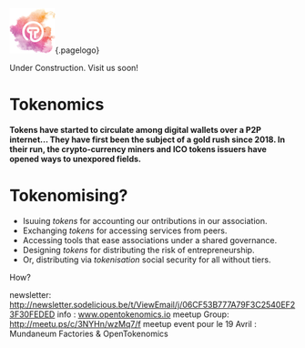 ![Logoot](/uploads/logoot.png "Logoot"){.pagelogo}
<!-- TITLE: OpenTokenomics -->
<!-- SUBTITLE: welcome to the OpenTokenomics wiki main page -->

Under Construction. Visit us soon!



# Tokenomics

**Tokens have started to circulate among digital wallets over a P2P internet...
They have first been the subject of a gold rush since 2018. In their run, the crypto-currency miners and ICO tokens issuers have opened ways to unexpored fields.**

# Tokenomising?
* Isuuing *tokens* for accounting our ontributions in our association.
* Exchanging *tokens* for accessing services from peers.
* Accessing tools that ease associations under a shared governance.
* Designing *tokens* for distributing the risk of entrepreneurship.
* Or, distributing via *tokenisation* social security for all without tiers.

How?




newsletter: http://newsletter.sodelicious.be/t/ViewEmail/j/06CF53B777A79F3C2540EF23F30FEDED 
info : www.opentokenomics.io 
meetup Group:  http://meetu.ps/c/3NYHn/wzMq7/f
meetup event pour le 19 Avril :   Mundaneum Factories & OpenTokenomics 